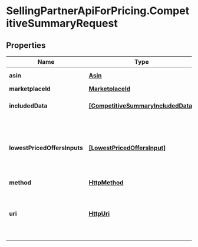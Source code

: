 # SellingPartnerApiForPricing.CompetitiveSummaryRequest

## Properties
Name | Type | Description | Notes
------------ | ------------- | ------------- | -------------
**asin** | [**Asin**](Asin.md) | The Amazon identifier for the item. | 
**marketplaceId** | [**MarketplaceId**](MarketplaceId.md) | A marketplace identifier. | 
**includedData** | [**[CompetitiveSummaryIncludedData]**](CompetitiveSummaryIncludedData.md) | The list of requested competitive pricing data for the product. | 
**lowestPricedOffersInputs** | [**[LowestPricedOffersInput]**](LowestPricedOffersInput.md) | The list of `lowestPricedOffersInput` parameters used to build the `lowestPricedOffers` in the response. This attribute is valid only if `lowestPricedOffers` is requested in `includedData`. | [optional] 
**method** | [**HttpMethod**](HttpMethod.md) | HTTP method type | 
**uri** | [**HttpUri**](HttpUri.md) | The URI associated with the individual APIs being called as part of the batch request. For `getCompetitiveSummary`, this should be `/products/pricing/2022-05-01/items/competitiveSummary`. | 


